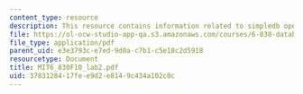 ```yaml
---
content_type: resource
description: This resource contains information related to simpledb operators.
file: https://ol-ocw-studio-app-qa.s3.amazonaws.com/courses/6-830-database-systems-fall-2010/3783128417fee9d2e8149c434a102c0c_MIT6_830F10_lab2.pdf
file_type: application/pdf
parent_uid: e3e3793c-e7ed-9d0a-c7b1-c5e18c2d5918
resourcetype: Document
title: MIT6_830F10_lab2.pdf
uid: 37831284-17fe-e9d2-e814-9c434a102c0c
---
```

